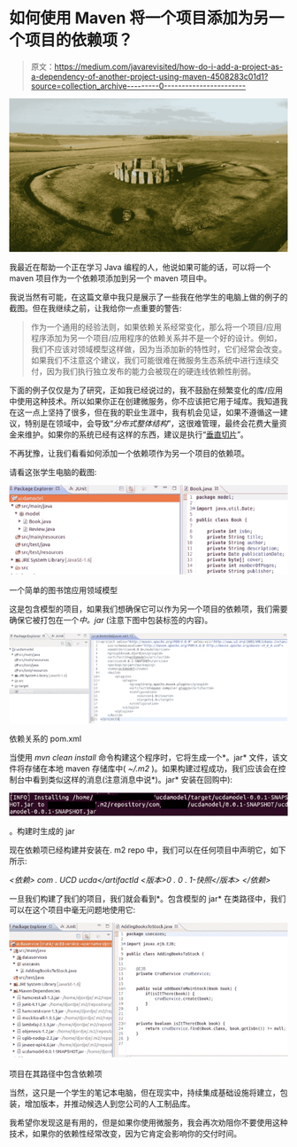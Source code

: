 # 如何使用 Maven 将一个项目添加为另一个项目的依赖项？

> 原文：<https://medium.com/javarevisited/how-do-i-add-a-project-as-a-dependency-of-another-project-using-maven-4508283c01d1?source=collection_archive---------0----------------------->

![](img/7b0f6d740e5e8ecfc1418c5625a8265c.png)

我最近在帮助一个正在学习 Java 编程的人，他说如果可能的话，可以将一个 maven 项目作为一个依赖项添加到另一个 maven 项目中。

我说当然有可能，在这篇文章中我只是展示了一些我在他学生的电脑上做的例子的截图。但在我继续之前，让我给你一点重要的警告:

> 作为一个通用的经验法则，如果依赖关系经常变化，那么将一个项目/应用程序添加为另一个项目/应用程序的依赖关系并不是一个好的设计。例如，我们不应该对领域模型这样做，因为当添加新的特性时，它们经常会改变。如果我们不注意这个建议，我们可能很难在微服务生态系统中进行连续交付，因为我们执行独立发布的能力会被现在的硬连线依赖性削弱。

下面的例子仅仅是为了研究，正如我已经说过的，我不鼓励在频繁变化的库/应用中使用这种技术。所以如果你正在创建微服务，你不应该把它用于域库。我知道我在这一点上坚持了很多，但在我的职业生涯中，我有机会见证，如果不遵循这一建议，特别是在领域中，会导致“*分布式整体结构*”，这很难管理，最终会花费大量资金来维护。如果你的系统已经有这样的东西，建议是执行“[垂直切片](https://www.javacodegeeks.com/2011/11/understanding-vertical-slice.html)”。

不再犹豫，让我们看看如何添加一个依赖项作为另一个项目的依赖项。

请看这张学生电脑的截图:

![](img/123581052df1b2353094b49bd09ac674.png)

一个简单的图书馆应用领域模型

这是包含模型的项目，如果我们想确保它可以作为另一个项目的依赖项，我们需要确保它被打包在一个*中。jar* (注意下图中包装标签的内容)。

![](img/53f432ad14de0a2f14a205127b9d5acc.png)

依赖关系的 pom.xml

当使用 *mvn clean install* 命令构建这个程序时，它将生成一个*。jar* 文件，该文件将存储在本地 maven 存储库中( *~/.m2* )。如果构建过程成功，我们应该会在控制台中看到类似这样的消息(注意消息中说*)。jar* 安装在回购中):

![](img/c532516f84653adc307422518e2fabb9.png)

。构建时生成的 jar

现在依赖项已经构建并安装在. m2 repo 中，我们可以在任何项目中声明它，如下所示:

*<依赖>
<groupId>com . UCD</groupId>
<artifactId>ucda</artifactId
<版本>0 . 0 . 1-快照</版本>
</依赖>*

一旦我们构建了我们的项目，我们就会看到*。包含模型的 jar* 在类路径中，我们可以在这个项目中毫无问题地使用它:

![](img/47ed78fedf69ed9abefdaed463080cf7.png)

项目在其路径中包含依赖项

当然，这只是一个学生的笔记本电脑，但在现实中，持续集成基础设施将建立，包装，增加版本，并推动候选人到您公司的人工制品库。

我希望你发现这是有用的，但是如果你使用微服务，我会再次劝阻你不要使用这种技术，如果你的依赖性经常改变，因为它肯定会影响你的交付时间。